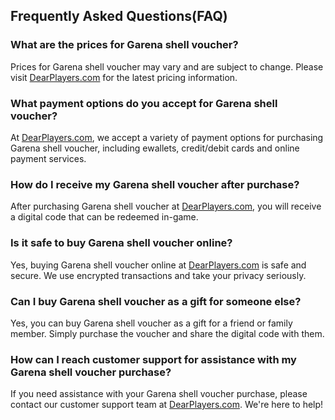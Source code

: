 ## Frequently Asked Questions(FAQ)

### What are the prices for Garena shell voucher?
Prices for Garena shell voucher may vary and are subject to change. Please visit [DearPlayers.com](https://www.dearplayers.com) for the latest pricing information.

### What payment options do you accept for Garena shell voucher?
At [DearPlayers.com](https://www.dearplayers.com), we accept a variety of payment options for purchasing Garena shell voucher, including ewallets, credit/debit cards and online payment services.

### How do I receive my Garena shell voucher after purchase?
After purchasing Garena shell voucher at [DearPlayers.com](https://www.dearplayers.com), you will receive a digital code that can be redeemed in-game.

### Is it safe to buy Garena shell voucher online?
Yes, buying Garena shell voucher online at [DearPlayers.com](https://www.dearplayers.com) is safe and secure. We use encrypted transactions and take your privacy seriously.

### Can I buy Garena shell voucher as a gift for someone else?
Yes, you can buy Garena shell voucher as a gift for a friend or family member. Simply purchase the voucher and share the digital code with them.

### How can I reach customer support for assistance with my Garena shell voucher purchase?
If you need assistance with your Garena shell voucher purchase, please contact our customer support team at [DearPlayers.com](https://www.dearplayers.com). We're here to help!
